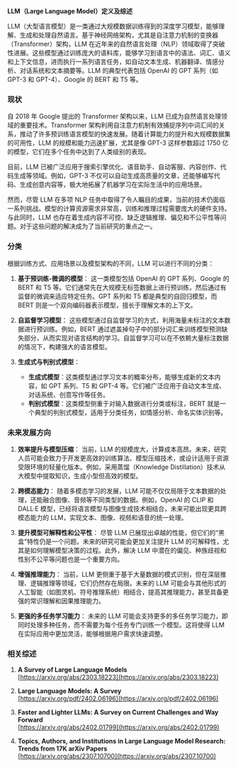 **LLM（Large Language Model）定义及综述**

LLM（大型语言模型）是一类通过大规模数据训练得到的深度学习模型，能够理解、生成和处理自然语言。基于神经网络架构，尤其是自注意力机制的变换器（Transformer）架构，LLM 在近年来的自然语言处理（NLP）领域取得了突破性进展。这些模型通过训练庞大的语料库，能够学习到语言中的语法、词汇、语义和上下文信息，进而执行一系列语言任务，如自动文本生成、机器翻译、情感分析、对话系统和文本摘要等。LLM 的典型代表包括 OpenAI 的 GPT 系列（如 GPT-3 和 GPT-4）、Google 的 BERT 和 T5 等。

### 现状

自 2018 年 Google 提出的 Transformer 架构以来，LLM 已成为自然语言处理领域的重要技术。Transformer 架构利用自注意力机制有效捕捉序列中词汇间的关系，推动了许多预训练语言模型的快速发展。随着计算能力的提升和大规模数据集的可用性，LLM 的规模和能力迅速扩展，尤其是像 GPT-3 这样参数超过 1750 亿的模型，它们在多个任务中达到了人类级别的表现。

目前，LLM 已被广泛应用于搜索引擎优化、语音助手、自动客服、内容创作、代码生成等领域。例如，GPT-3 不仅可以自动生成高质量的文章，还能够编写代码、生成创意内容等，极大地拓展了机器学习在实际生活中的应用场景。

然而，尽管 LLM 在多项 NLP 任务中取得了令人瞩目的成果，当前的技术仍面临一系列挑战。模型的计算资源需求非常高，训练和推理过程需要庞大的硬件支持。与此同时，LLM 也存在着生成内容不可控、缺乏逻辑推理、偏见和不公平性等问题。对于这些问题的解决成为了当前研究的重点之一。

### 分类

根据训练方式、应用场景以及模型架构的不同，LLM 可以进行不同的分类：

1. **基于预训练-微调的模型**：
   这一类模型包括 OpenAI 的 GPT 系列、Google 的 BERT 和 T5 等。它们通常先在大规模无标签数据上进行预训练，然后通过有监督的微调来适应特定任务。GPT 系列和 T5 都是典型的自回归模型，而 BERT 则是一个双向编码器表示模型，擅长于理解文本的上下文。

2. **自监督学习模型**：
   这些模型通过自监督学习的方式，利用海量未标注的文本数据进行预训练。例如，BERT 通过遮盖掉句子中的部分词汇来训练模型预测缺失部分，从而实现对语言结构的学习。自监督学习可以在不依赖大量标注数据的情况下，构建强大的语言模型。

3. **生成式与判别式模型**：
   - **生成式模型**：这类模型通过学习文本的概率分布，能够生成新的文本内容，如 GPT 系列、T5 和 GPT-4 等。它们被广泛应用于自动文本生成、对话系统、创意写作等任务。
   - **判别式模型**：这类模型侧重于对输入数据进行分类或标注，BERT 就是一个典型的判别式模型，适用于分类任务，如情感分析、命名实体识别等。

### 未来发展方向

1. **效率提升与模型压缩**：
   当前，LLM 的规模庞大，计算成本高昂。未来，研究人员可能会致力于开发更高效的训练算法、模型压缩技术，或设计适用于资源受限环境的轻量化版本。例如，采用蒸馏（Knowledge Distillation）技术从大模型中提取知识，生成小型但高效的模型。

2. **跨模态能力**：
   随着多模态学习的发展，LLM 可能不仅仅局限于文本数据的处理，还能融合图像、音频等不同类型的数据。例如，OpenAI 的 CLIP 和 DALL·E 模型，已经将语言模型与图像生成技术相结合，未来可能出现更具跨模态能力的 LLM，实现文本、图像、视频和语音的统一处理。

3. **提升模型可解释性和公平性**：
   尽管 LLM 已展现出卓越的性能，但它们的“黑盒”特性仍是一个问题。未来的研究可能会更加关注提升 LLM 的可解释性，尤其是如何理解模型决策的过程。此外，解决 LLM 中潜在的偏见、种族歧视和性别不公平等问题也是一个重要方向。

4. **增强推理能力**：
   当前，LLM 更侧重于基于大量数据的模式识别，但在深层推理、逻辑推理等领域，它们仍然存在局限。未来的 LLM 可能会与其他形式的人工智能（如图灵机、符号推理系统）相结合，提高其推理能力，甚至具备更强的常识理解和因果推理能力。

5. **更强的多任务学习能力**：
   未来的 LLM 可能会支持更多的多任务学习能力，即同时处理多种任务，而不需要为每个任务专门训练一个模型。这将使得 LLM 在实际应用中更加灵活，能够根据用户需求快速调整。

### 相关综述
1. **A Survey of Large Language Models**  
   [https://arxiv.org/abs/2303.18223](https://arxiv.org/abs/2303.18223)

2. **Large Language Models: A Survey**  
   [https://arxiv.org/pdf/2402.06196](https://arxiv.org/pdf/2402.06196)

3. **Faster and Lighter LLMs: A Survey on Current Challenges and Way Forward**  
   [https://arxiv.org/abs/2402.01799](https://arxiv.org/abs/2402.01799)

4. **Topics, Authors, and Institutions in Large Language Model Research: Trends from 17K arXiv Papers**  
   [https://arxiv.org/abs/2307.10700](https://arxiv.org/abs/2307.10700)